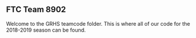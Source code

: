## FTC Team 8902

Welcome to the GRHS teamcode folder. This is where all of our code for the 2018-2019 season can be found.